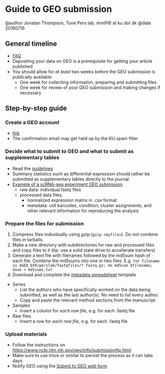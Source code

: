 # Guide to GEO submission
@author Jonatan Thompson, Tune Pers lab, rkm916 at ku dot dk
@date 20190716

## General timeline
* [FAQ](https://www.ncbi.nlm.nih.gov/geo/info/faq.html#whenaccessions)
* Depositing your data on GEO is a prerequisite for getting your article published
* You should allow for *at least* two weeks before the GEO submission is publically available:
  * One week for collecting information, preparing and submitting files
  * One week for review of your GEO submission and making changes if necessary

## Step-by-step guide 
### Create a GEO account
  * [link](https://www.ncbi.nlm.nih.gov/account/register/?back_url=/geo/submitter/) 
  * The confirmation email may get held up by the KU spam filter 
### Decide what to submit to GEO and what to submit as supplementary tables
  * Read the [guidelines](https://www.ncbi.nlm.nih.gov/geo/info/seq.html)
  * Summary statistics such as differential expression should rather be submitted as supplementary tables directly to the journal  
  * [Example of a scRNA-seq experiment GEO submission](https://www.ncbi.nlm.nih.gov/geo/query/acc.cgi?acc=GSE130710)
    * raw data: individual fastq files 
    * processed data files: 
       * normalized expression matrix in .csv format
       * metadata: cell barcodes, condition, cluster assignments, and other relevant information for reproducing the analysis
### Prepare the files for submission
  1. Compress files individually using gzip (`gzip <myfile>`). Do *not* combine files in tarballs.
  2. Make a new directory with subdirectories for raw and processed files and copy files to it (tip: use a solid state drive to accellerate transfers)
  3. Generate a text file with filenames followed by the md5sum hash of each file. Combine the md5sums into one or two files. E.g. `for filename in $GEO_DIR/perslab/fastqfiles/*.fastq.gz; do md5sum $filename; done > md5sums.txt`   
  4. Download and complete the [metadata spreadsheet](https://www.ncbi.nlm.nih.gov/geo/info/examples/seq_template_v2.1.xls) template
  * Series
    * List the authors who have specifically worked on the data being submitted, as well as the last author(s). No need to list every author.
    * Copy and paste the relevant method sections from the manuscript   
  * Samples
    * Insert a column for *each raw file*, e.g. for each .fastq file 
  * Raw files
    * Insert a row for *each raw file*, e.g. for each .fastq file
### Upload materials
  * Follow the instructions on https://www.ncbi.nlm.nih.gov/geo/info/submissionftp.html
  * Make sure to use tmux or similar to persist the process as it can take days
  * Notify GEO using the [Submit to GEO web form](https://submit.ncbi.nlm.nih.gov/geo/submission/)


